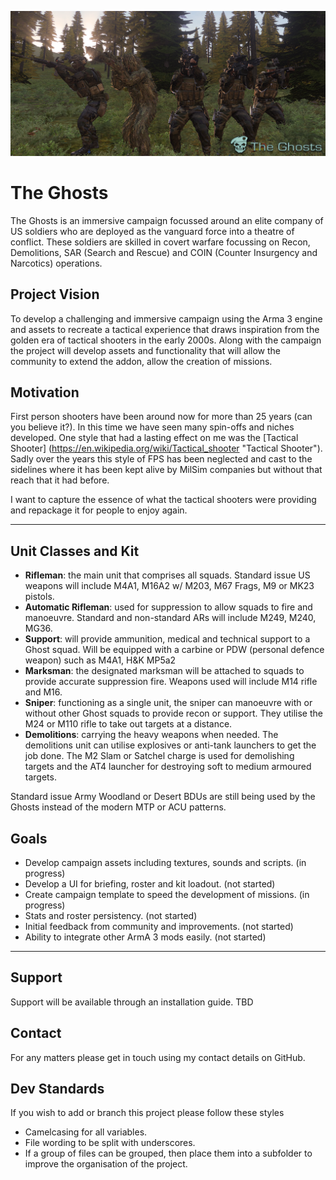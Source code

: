![The Ghosts](https://github.com/bat26/the_ghosts/blob/master/the%20ghosts.png?raw=true "The Ghosts")

# The Ghosts
The Ghosts is an immersive campaign focussed around an elite company of US soldiers who are deployed as the vanguard force into a theatre of conflict.
These soldiers are skilled in covert warfare focussing on Recon, Demolitions, SAR (Search and Rescue) and COIN (Counter Insurgency and Narcotics) operations.

## Project Vision
To develop a challenging and immersive campaign using the Arma 3 engine and assets to recreate a tactical experience that draws inspiration from the golden era of tactical shooters in the early 2000s.
Along with the campaign the project will develop assets and functionality that will allow the community to extend the addon, allow the creation of missions.

## Motivation

First person shooters have been around now for more than 25 years (can you believe it?). In this time we have seen many spin-offs and niches developed.
One style that had a lasting effect on me was the [Tactical Shooter] (https://en.wikipedia.org/wiki/Tactical_shooter "Tactical Shooter").
Sadly over the years this style of FPS has been neglected and cast to the sidelines where it has been kept alive by MilSim companies
but without that reach that it had before.

I want to capture the essence of what the tactical shooters were providing and repackage it for people to enjoy again.

---
## Unit Classes and Kit
* **Rifleman**: the main unit that comprises all squads. Standard issue US weapons will include M4A1, M16A2 w/ M203, M67 Frags, M9 or MK23 pistols.
* **Automatic Rifleman**: used for suppression to allow squads to fire and manoeuvre. Standard and non-standard ARs will include M249, M240, MG36.
* **Support**: will provide ammunition, medical and technical support to a Ghost squad. Will be equipped with a carbine or PDW (personal defence weapon) such as M4A1, H&K MP5a2
* **Marksman**: the designated marksman will be attached to squads to provide accurate suppression fire. Weapons used will include M14 rifle and M16.
* **Sniper**: functioning as a single unit, the sniper can manoeuvre with or without other Ghost squads to provide recon or support. They utilise the M24 or M110 rifle to take out targets at a distance.
* **Demolitions**: carrying the heavy weapons when needed. The demolitions unit can utilise explosives or anti-tank launchers to get the job done. The M2 Slam or Satchel charge is used for demolishing targets and the AT4 launcher for destroying soft to medium armoured targets.

Standard issue Army Woodland or Desert BDUs are still being used by the Ghosts instead of the modern MTP or ACU patterns.

## Goals
* Develop campaign assets including textures, sounds and scripts. (in progress)
* Develop a UI for briefing, roster and kit loadout. (not started)
* Create campaign template to speed the development of missions. (in progress)
* Stats and roster persistency. (not started)
* Initial feedback from community and improvements. (not started)
* Ability to integrate other ArmA 3 mods easily. (not started)


---
## Support

Support will be available through an installation guide. TBD

## Contact

For any matters please get in touch using my contact details on GitHub.

## Dev Standards

If you wish to add or branch this project please follow these styles

* Camelcasing for all variables.
* File wording to be split with underscores.
* If a group of files can be grouped, then place them into a subfolder to improve the organisation of the project.
